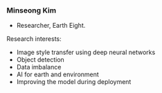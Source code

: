 ### Minseong Kim
* Researcher, Earth Eight.

Research interests:
- Image style transfer using deep neural networks 
- Object detection
- Data imbalance
- AI for earth and environment
- Improving the model during deployment
